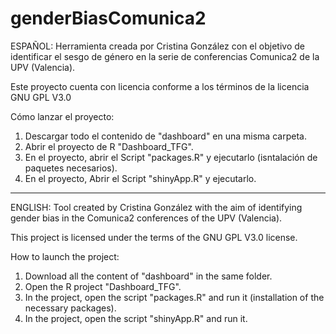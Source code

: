 # genderBiasComunica2

ESPAÑOL:
Herramienta creada por Cristina González con el objetivo de identificar el sesgo de género en la serie de conferencias Comunica2 de la UPV (Valencia).

Este proyecto cuenta con licencia conforme a los términos de la licencia GNU GPL V3.0

Cómo lanzar el proyecto:
1. Descargar todo el contenido de "dashboard" en una misma carpeta.
2. Abrir el proyecto de R "Dashboard_TFG".
3. En el proyecto, abrir el Script "packages.R" y ejecutarlo (isntalación de paquetes necesarios).
4. En el proyecto, Abrir el Script "shinyApp.R" y ejecutarlo.

------------------------------------------------------------------------------------------------------------------------------------------------------

ENGLISH:
Tool created by Cristina González with the aim of identifying gender bias in the Comunica2 conferences of the UPV (Valencia).

This project is licensed under the terms of the GNU GPL V3.0 license.

How to launch the project:
1. Download all the content of "dashboard" in the same folder.
2. Open the R project "Dashboard_TFG".
3. In the project, open the script "packages.R" and run it (installation of the necessary packages).
4. In the project, open the script "shinyApp.R" and run it.
